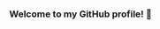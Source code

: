 ### Welcome to my GitHub profile! 👋

<!--
**d-r-e/d-r-e** is a ✨ _special_ ✨ repository because its `README.md` (this file) appears on your GitHub profile.

[![darodrig's 42 stats](https://badge42.herokuapp.com/api/stats/darodrig)](https://github.com/d-r-e)

